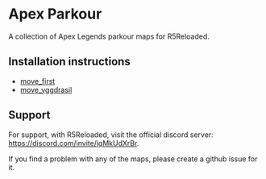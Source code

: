 # Apex Parkour

A collection of Apex Legends parkour maps for R5Reloaded.

## Installation instructions
* <a href=https://github.com/JayTheYggdrasil/ApexParkour/blob/main/move_first/README.md>move_first</a>
* <a href=https://github.com/JayTheYggdrasil/ApexParkour/blob/main/move_yggdrasil/README.md>move_yggdrasil</a>

## Support

For support, with R5Reloaded, visit the official discord server: https://discord.com/invite/jqMkUdXrBr.

If you find a problem with any of the maps, please create a github issue for it.
